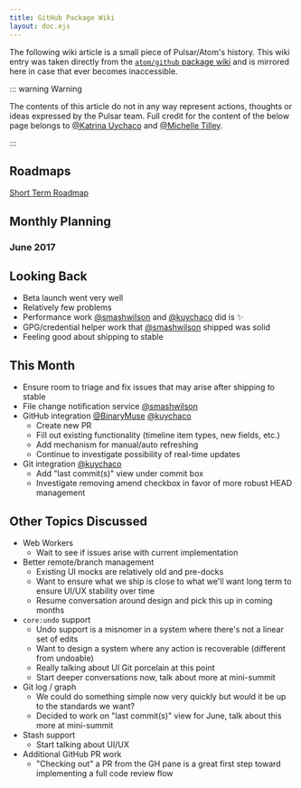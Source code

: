 ```yaml
---
title: GitHub Package Wiki
layout: doc.ejs
---
```


The following wiki article is a small piece of Pulsar/Atom's history.
This wiki entry was taken directly from the [`atom/github` package wiki](https://github.com/atom/github/wiki) and is mirrored here in case that ever becomes inaccessible.

::: warning Warning

The contents of this article do not in any way represent actions, thoughts or ideas expressed by the Pulsar team.
Full credit for the content of the below page belongs to [@Katrina Uychaco](https://github.com/kuychaco) and [@Michelle Tilley](https://github.com/BinaryMuse).

:::

## Roadmaps

[Short Term Roadmap](https://github.com/atom/github/projects/8)

## Monthly Planning

### June 2017

## Looking Back

- Beta launch went very well
- Relatively few problems
- Performance work [@smashwilson](https://github.com/smashwilson) and [@kuychaco](https://github.com/kuychaco) did is ✨
- GPG/credential helper work that [@smashwilson](https://github.com/smashwilson) shipped was solid
- Feeling good about shipping to stable

## This Month

- Ensure room to triage and fix issues that may arise after shipping to stable
- File change notification service [@smashwilson](https://github.com/smashwilson)
- GitHub integration [@BinaryMuse](https://github.com/BinaryMuse) [@kuychaco](https://github.com/kuychaco)
  - Create new PR
  - Fill out existing functionality (timeline item types, new fields, etc.)
  - Add mechanism for manual/auto refreshing
  - Continue to investigate possibility of real-time updates
- Git integration [@kuychaco](https://github.com/kuychaco)
  - Add "last commit(s)" view under commit box
  - Investigate removing amend checkbox in favor of more robust HEAD management

## Other Topics Discussed

- Web Workers
  - Wait to see if issues arise with current implementation
- Better remote/branch management
  - Existing UI mocks are relatively old and pre-docks
  - Want to ensure what we ship is close to what we'll want long term to ensure UI/UX stability over time
  - Resume conversation around design and pick this up in coming months
- `core:undo` support
  - Undo support is a misnomer in a system where there's not a linear set of edits
  - Want to design a system where any action is recoverable (different from undoable)
  - Really talking about UI Git porcelain at this point
  - Start deeper conversations now, talk about more at mini-summit
- Git log / graph
  - We could do something simple now very quickly but would it be up to the standards we want?
  - Decided to work on "last commit(s)" view for June, talk about this more at mini-summit
- Stash support
  - Start talking about UI/UX
- Additional GitHub PR work
  - "Checking out" a PR from the GH pane is a great first step toward implementing a full code review flow

